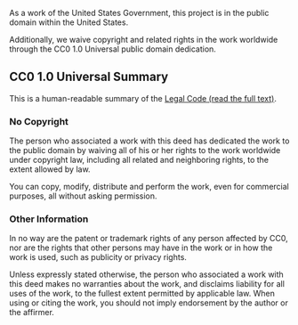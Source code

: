 As a work of the United States Government, this project is in the
public domain within the United States.

 Additionally, we waive copyright and related rights in the work
worldwide through the CC0 1.0 Universal public domain dedication.

 ## CC0 1.0 Universal Summary

 This is a human-readable summary of the
[Legal Code (read the full text)](https://creativecommons.org/publicdomain/zero/1.0/legalcode).

 ### No Copyright

 The person who associated a work with this deed has dedicated the work to
the public domain by waiving all of his or her rights to the work worldwide
under copyright law, including all related and neighboring rights, to the
extent allowed by law.

 You can copy, modify, distribute and perform the work, even for commercial
purposes, all without asking permission.

 ### Other Information

 In no way are the patent or trademark rights of any person affected by CC0,
nor are the rights that other persons may have in the work or in how the
work is used, such as publicity or privacy rights.

 Unless expressly stated otherwise, the person who associated a work with
this deed makes no warranties about the work, and disclaims liability for
all uses of the work, to the fullest extent permitted by applicable law.
When using or citing the work, you should not imply endorsement by the
author or the affirmer.